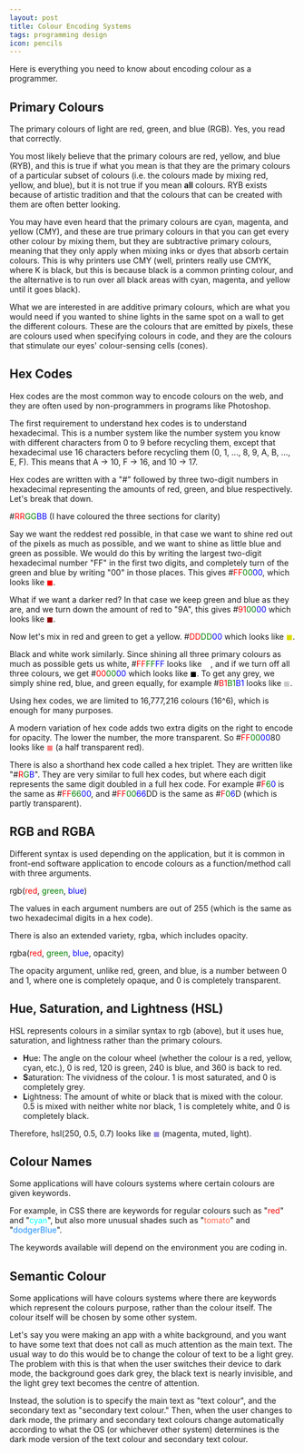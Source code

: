 ```yaml
---
layout: post
title: Colour Encoding Systems
tags: programming design
icon: pencils
---
```

Here is everything you need to know about encoding colour as a programmer.

## Primary Colours
The primary colours of light are red, green, and blue (RGB). Yes, you read that correctly.

You most likely believe that the primary colours are red, yellow, and blue (RYB), and this is true if what you mean is that they are the primary colours of a particular subset of colours (i.e. the colours made by mixing red, yellow, and blue), but it is not true if you mean **all** colours. RYB exists because of artistic tradition and that the colours that can be created with them are often better looking.

You may have even heard that the primary colours are cyan, magenta, and yellow (CMY), and these are true primary colours in that you can get every other colour by mixing them, but they are subtractive primary colours, meaning that they only apply when mixing inks or dyes that absorb certain colours. This is why printers use CMY (well, printers really use CMYK, where K is black, but this is because black is a common printing colour, and the alternative is to run over all black areas with cyan, magenta, and yellow until it goes black).

What we are interested in are additive primary colours, which are what you would need if you wanted to shine lights in the same spot on a wall to get the different colours. These are the colours that are emitted by pixels, these are colours used when specifying colours in code, and they are the colours that stimulate our eyes' colour-sensing cells (cones).

## Hex Codes
Hex codes are the most common way to encode colours on the web, and they are often used by non-programmers in programs like Photoshop.

The first requirement to understand hex codes is to understand hexadecimal. This is a number system like the number system you know with different characters from 0 to 9 before recycling them, except that hexadecimal use 16 characters before recycling them (0, 1, ..., 8, 9, A, B, ..., E, F). This means that A -> 10, F -> 16, and 10 -> 17.

Hex codes are written with a "#" followed by three two-digit numbers in hexadecimal representing the amounts of red, green, and blue respectively. Let's break that down.

&#35;<span style="color: red">RR</span><span style="color: green">GG</span><span style="color: blue">BB</span> (I have coloured the three sections for clarity)

Say we want the reddest red possible, in that case we want to shine red out of the pixels as much as possible, and we want to shine as little blue and green as possible. We would do this by writing the largest two-digit hexadecimal number "FF" in the first two digits, and completely turn of the green and blue by writing "00" in those places. This gives #<span style="color: red">FF</span><span style="color: green">00</span><span style="color: blue">00</span>, which looks like <span style="color: red">◼</span>.

What if we want a darker red? In that case we keep green and blue as they are, and we turn down the amount of red to "9A", this gives #<span style="color: red">91</span><span style="color: green">00</span><span style="color: blue">00</span> which looks like <span style="color: #910000">◼</span>.

Now let's mix in red and green to get a yellow. #<span style="color: red">DD</span><span style="color: green">DD</span><span style="color: blue">00</span> which looks like <span style="color: #DDDD00">◼</span>.

Black and white work similarly. Since shining all three primary colours as much as possible gets us white, #<span style="color: red">FF</span><span style="color: green">FF</span><span style="color: blue">FF</span> looks like <span style="color: white">◼</span>, and if we turn off all three colours, we get #<span style="color: red">00</span><span style="color: green">00</span><span style="color: blue">00</span> which looks like <span style="color: black">◼</span>. To get any grey, we simply shine red, blue, and green equally, for example #<span style="color: red">B1</span><span style="color: green">B1</span><span style="color: blue">B1</span> looks like <span style="color: #B1B1B1B1">◼</span>.

Using hex codes, we are limited to 16,777,216 colours (16^6), which is enough for many purposes.

A modern variation of hex code adds two extra digits on the right to encode for opacity. The lower the number, the more transparent. So #<span style="color: red">FF</span><span style="color: green">00</span><span style="color: blue">00</span>80 looks like <span style="color: #FF000080">◼</span> (a half transparent red).

There is also a shorthand hex code called a hex triplet. They are written like "#<span style="color: red">R</span><span style="color: green">G</span><span style="color: blue">B</span>". They are very similar to full hex codes, but where each digit represents the same digit doubled in a full hex code. For example #<span style="color: red">F</span><span style="color: green">6</span><span style="color: blue">0</span> is the same as #<span style="color: red">FF</span><span style="color: green">66</span><span style="color: blue">00</span>, and #<span style="color: red">FF</span><span style="color: green">00</span><span style="color: blue">66</span>DD is the same as #<span style="color: red">F</span><span style="color: green">0</span><span style="color: blue">6</span>D (which is partly transparent).

## RGB and RGBA
Different syntax is used depending on the application, but it is common in front-end software application to encode colours as a function/method call with three arguments. 

rgb(<span style="color: red">red</span>, <span style="color: green">green</span>, <span style="color: blue">blue</span>)

The values in each argument numbers are out of 255 (which is the same as two hexadecimal digits in a hex code).

There is also an extended variety, rgba, which includes opacity.

rgba(<span style="color: red">red</span>, <span style="color: green">green</span>, <span style="color: blue">blue</span>, opacity)

The opacity argument, unlike red, green, and blue, is a number between 0 and 1, where one is completely opaque, and 0 is completely transparent.

## Hue, Saturation, and Lightness (HSL)
HSL represents colours in a similar syntax to rgb (above), but it uses hue, saturation, and lightness rather than the primary colours.
- **H**ue: The angle on the colour wheel (whether the colour is a red, yellow, cyan, etc.), 0 is red, 120 is green, 240 is blue, and 360 is back to red.
- **S**aturation: The vividness of the colour. 1 is most saturated, and 0 is completely grey.
- **L**ightness: The amount of white or black that is mixed with the colour. 0.5 is mixed with neither white nor black, 1 is completely white, and 0 is completely black.

Therefore, hsl(250, 0.5, 0.7) looks like <span style="color: hsl(250, 50%, 70%)">◼</span> (magenta, muted, light).

## Colour Names
Some applications will have colours systems where certain colours are given keywords.

For example, in CSS there are keywords for regular colours such as "<span style="color: red">red</span>" and "<span style="color: cyan">cyan</span>", but also more unusual shades such as "<span style="color: tomato">tomato</span>" and "<span style="color: dodgerBlue">dodgerBlue</span>".

The keywords available will depend on the environment you are coding in.

## Semantic Colour
Some applications will have colours systems where there are keywords which represent the colours purpose, rather than the colour itself. The colour itself will be chosen by some other system.

Let's say you were making an app with a white background, and you want to have some text that does not call as much attention as the main text. The usual way to do this would be to change the colour of text to be a light grey. The problem with this is that when the user switches their device to dark mode, the background goes dark grey, the black text is nearly invisible, and the light grey text becomes the centre of attention.

Instead, the solution is to specify the main text as "text colour", and the secondary text as "secondary text colour." Then, when the user changes to dark mode, the primary and secondary text colours change automatically according to what the OS (or whichever other system) determines is the dark mode version of the text colour and secondary text colour.